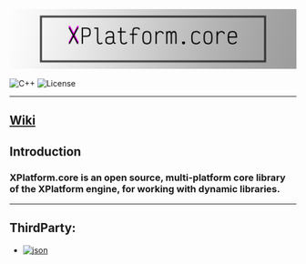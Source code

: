 ![Logo](https://github.com/XPlatformProject/XPlatform.core/blob/main/Assets/logo.png)

![C++](https://img.shields.io/badge/-C++-090909?style=for-the-badge&logo=C%2b%2b&logoColor=6296CC)
![License](https://img.shields.io/badge/License-MIT-Red?style=for-the-badge)

---
[Wiki](docs/Wiki.md) 
---

## Introduction

### XPlatform.core is an open source, multi-platform core library of the XPlatform engine, for working with dynamic libraries. 

---

## ThirdParty:
- [![json](https://img.shields.io/badge/json-nlohmann_json-Red?style=for-the-badge)](https://github.com/nlohmann/json)